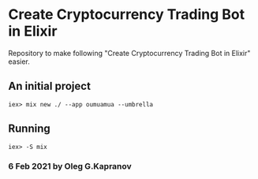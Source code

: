 # Create Cryptocurrency Trading Bot in Elixir

Repository to make following "Create Cryptocurrency Trading Bot in
Elixir" easier.

## An initial project

```
iex> mix new ./ --app oumuamua --umbrella
```

## Running

```
iex> -S mix
```

### 6 Feb 2021 by Oleg G.Kapranov

[1]: https://leanpub.com/create-a-cryptocurrency-trading-bot-in-elixir
[2]: https://www.youtube.com/playlist?list=PLxsE19GnjC5Nv1CbeKOiS5YqGqw35aZFJ
[3]: https://github.com/frathon/hedgehog
[4]: https://github.com/Kapranov/oumuamua
